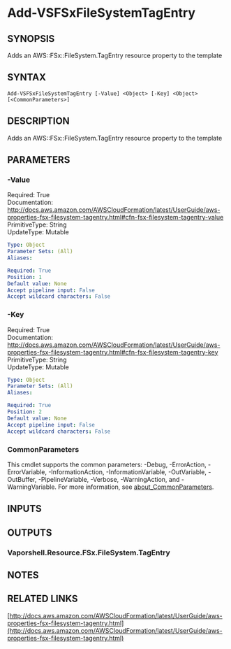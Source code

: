 # Add-VSFSxFileSystemTagEntry

## SYNOPSIS
Adds an AWS::FSx::FileSystem.TagEntry resource property to the template

## SYNTAX

```
Add-VSFSxFileSystemTagEntry [-Value] <Object> [-Key] <Object> [<CommonParameters>]
```

## DESCRIPTION
Adds an AWS::FSx::FileSystem.TagEntry resource property to the template

## PARAMETERS

### -Value
Required: True    
Documentation: http://docs.aws.amazon.com/AWSCloudFormation/latest/UserGuide/aws-properties-fsx-filesystem-tagentry.html#cfn-fsx-filesystem-tagentry-value    
PrimitiveType: String    
UpdateType: Mutable

```yaml
Type: Object
Parameter Sets: (All)
Aliases:

Required: True
Position: 1
Default value: None
Accept pipeline input: False
Accept wildcard characters: False
```

### -Key
Required: True    
Documentation: http://docs.aws.amazon.com/AWSCloudFormation/latest/UserGuide/aws-properties-fsx-filesystem-tagentry.html#cfn-fsx-filesystem-tagentry-key    
PrimitiveType: String    
UpdateType: Mutable

```yaml
Type: Object
Parameter Sets: (All)
Aliases:

Required: True
Position: 2
Default value: None
Accept pipeline input: False
Accept wildcard characters: False
```

### CommonParameters
This cmdlet supports the common parameters: -Debug, -ErrorAction, -ErrorVariable, -InformationAction, -InformationVariable, -OutVariable, -OutBuffer, -PipelineVariable, -Verbose, -WarningAction, and -WarningVariable. For more information, see [about_CommonParameters](http://go.microsoft.com/fwlink/?LinkID=113216).

## INPUTS

## OUTPUTS

### Vaporshell.Resource.FSx.FileSystem.TagEntry
## NOTES

## RELATED LINKS

[http://docs.aws.amazon.com/AWSCloudFormation/latest/UserGuide/aws-properties-fsx-filesystem-tagentry.html](http://docs.aws.amazon.com/AWSCloudFormation/latest/UserGuide/aws-properties-fsx-filesystem-tagentry.html)

